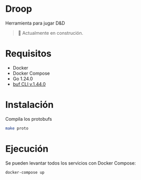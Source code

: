 # Droop

Herramienta para jugar D&D

> :construction: Actualmente en construción. 

# Requisitos

- Docker
- Docker Compose
- Go 1.24.0
- [buf CLI v.1.44.0](https://buf.build/docs/ecosystem/cli-overview)

# Instalación

Compila los protobufs

```bash
make proto
```

# Ejecución

Se pueden levantar todos los servicios con Docker Compose:

```sh
docker-compose up
```